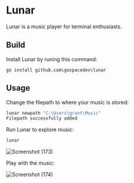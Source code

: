 # Lunar

Lunar is a music player for terminal enthusiasts.

## Build
Install Lunar by runing this command:
```
go install github.com\gospacedev\lunar
```

## Usage
Change the filepath to where your music is stored:

```powershell
lunar newpath "C:\Users\grant\Music"
Filepath successfully added
```

Run Lunar to explore music:
```powershell
lunar
```
![Screenshot (173)](https://user-images.githubusercontent.com/83633399/198820433-29def33d-4c52-45ba-bef4-96dbadcb778e.png)

Play with the music:

![Screenshot (174)](https://user-images.githubusercontent.com/83633399/198820403-49aa1af1-8c1a-4fa4-883c-293d91ac4d79.png)
